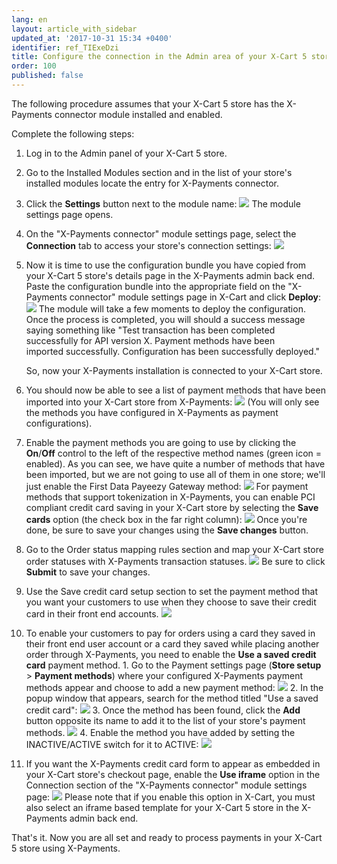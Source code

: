 ```yaml
---
lang: en
layout: article_with_sidebar
updated_at: '2017-10-31 15:34 +0400'
identifier: ref_TIExeDzi
title: Configure the connection in the Admin area of your X-Cart 5 store
order: 100
published: false
---
```

The following procedure assumes that your X-Cart 5 store has the X-Payments connector module installed and enabled.

Complete the following steps:

1.  Log in to the Admin panel of your X-Cart 5 store.
2.  Go to the Installed Modules section and in the list of your store's installed modules locate the entry for X-Payments connector. 
3.  Click the **Settings** button next to the module name:
    ![]({{site.baseurl}}/attachments/8750414/8719163.png)
    The module settings page opens.

4.  On the "X-Payments connector" module settings page, select the **Connection** tab to access your store's connection settings:
    ![]({{site.baseurl}}/attachments/8750414/8719164.png)
5.  Now it is time to use the configuration bundle you have copied from your X-Cart 5 store's details page in the X-Payments admin back end. Paste the configuration bundle into the appropriate field on the "X-Payments connector" module settings page in X-Cart and click **Deploy**:
    ![]({{site.baseurl}}/attachments/8750414/8719166.png)
    The module will take a few moments to deploy the configuration. Once the process is completed, you will should a success message saying something like "Test transaction has been completed successfully for API version X. Payment methods have been imported successfully. Configuration has been successfully deployed."

    So, now your X-Payments installation is connected to your X-Cart store. 

6.  You should now be able to see a list of payment methods that have been imported into your X-Cart store from X-Payments:
    ![]({{site.baseurl}}/attachments/8750414/8719168.png)
    (You will only see the methods you have configured in X-Payments as payment configurations). 

7.  Enable the payment methods you are going to use by clicking the **On**/**Off** control to the left of the respective method names (green icon = enabled). As you can see, we have quite a number of methods that have been imported, but we are not going to use all of them in one store; we'll just enable the First Data Payeezy Gateway method:
    ![]({{site.baseurl}}/attachments/8750414/8719169.png)
    For payment methods that support tokenization in X-Payments, you can enable PCI compliant credit card saving in your X-Cart store by selecting the **Save cards** option (the check box in the far right column):
    ![]({{site.baseurl}}/attachments/8750414/8719170.png)
    Once you're done, be sure to save your changes using the **Save changes** button.

8.  Go to the Order status mapping rules section and map your X-Cart store order statuses with X-Payments transaction statuses.
    ![]({{site.baseurl}}/attachments/8750414/8719171.png)
    Be sure to click **Submit** to save your changes.

9.  Use the Save credit card setup section to set the payment method that you want your customers to use when they choose to save their credit card in their front end accounts.
    ![]({{site.baseurl}}/attachments/8750414/8719185.png)
10.  To enable your customers to pay for orders using a card they saved in their front end user account or a card they saved while placing another order through X-Payments, you need to enable the **Use a saved credit card** payment method.
    1.  Go to the Payment settings page (**Store setup** > **Payment methods**) where your configured X-Payments payment methods appear and choose to add a new payment method:
        ![]({{site.baseurl}}/attachments/8750414/8719186.png)
    2.  In the popup window that appears, search for the method titled "Use a saved credit card":
        ![]({{site.baseurl}}/attachments/8750414/8719187.png)
    3.  Once the method has been found, click the **Add** button opposite its name to add it to the list of your store's payment methods.
        ![]({{site.baseurl}}/attachments/8750414/8719188.png)
    4.  Enable the method you have added by setting the INACTIVE/ACTIVE switch for it to ACTIVE:
        ![]({{site.baseurl}}/attachments/8750414/8719189.png)
11.  If you want the X-Payments credit card form to appear as embedded in your X-Cart store's checkout page, enable the **Use iframe** option in the Connection section of the "X-Payments connector" module settings page:
    ![]({{site.baseurl}}/attachments/8750414/8719190.png)
    Please note that if you enable this option in X-Cart, you must also select an iframe based template for your X-Cart 5 store in the X-Payments admin back end.

That's it. Now you are all set and ready to process payments in your X-Cart 5 store using X-Payments.

